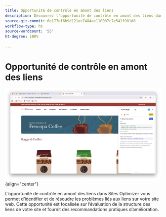 ```yaml
---
title: Opportunité de contrôle en amont des liens
description: Découvrez l’opportunité de contrôle en amont des liens dans Sites Optimizer.
source-git-commit: 6e177ef6b9d121ac7484ae118037c7e542f981d8
workflow-type: ht
source-wordcount: '55'
ht-degree: 100%

---
```



# Opportunité de contrôle en amont des liens

![Opportunité de contrôle en amont des liens](./assets/links/hero.png){align="center"}

L’opportunité de contrôle en amont des liens dans Sites Optimizer vous permet d’identifier et de résoudre les problèmes liés aux liens sur votre site web. Cette opportunité est focalisée sur l’évaluation de la structure des liens de votre site et fournit des recommandations pratiques d’amélioration.
